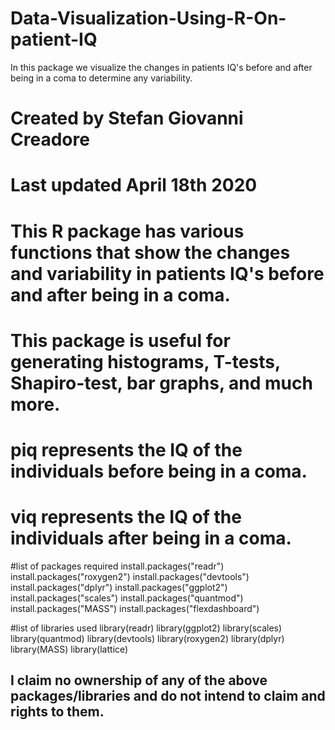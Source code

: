 # Data-Visualization-Using-R-On-patient-IQ
In this package we visualize the changes in patients IQ's before and after being in a coma to determine any variability.
# Created by Stefan Giovanni Creadore
# Last updated April 18th 2020

# This R package has various functions that show the changes and variability in patients IQ's before and after being in a coma. 
# This package is useful for generating histograms, T-tests, Shapiro-test, bar graphs, and much more.


# piq represents the IQ of the individuals before being in a coma.
# viq represents the IQ of the individuals after being in a coma.

#list of packages required
install.packages("readr")
install.packages("roxygen2")
install.packages("devtools")
install.packages("dplyr")
install.packages("ggplot2")
install.packages("scales")
install.packages("quantmod")
install.packages("MASS")
install.packages("flexdashboard")

#list of libraries used
library(readr)
library(ggplot2)
library(scales)
library(quantmod)
library(devtools)
library(roxygen2)
library(dplyr)
library(MASS)
library(lattice)

## I claim no ownership of any of the above packages/libraries and do not intend to claim and rights to them. ##
